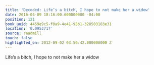 ```yaml
---
title: 'Decoded: Life’s a bitch, I hope to not make her a widow'
date: 2016-04-09 18:16:00.600000000 -04:00
position: 121
book_uuid: 4459e9c5-f0a9-4e41-95b1-328503183e31
location: '0.0953717'
source: readmill
touch: false
highlighted_on: 2012-09-02 03:56:42.000000000 Z
---
```


Life’s a bitch, I hope to not make her a widow